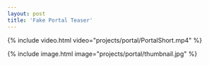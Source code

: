 ```yaml
---
layout: post
title: 'Fake Portal Teaser'
---
```


{% include video.html video="projects/portal/PortalShort.mp4" %}

{% include image.html image="projects/portal/thumbnail.jpg" %}